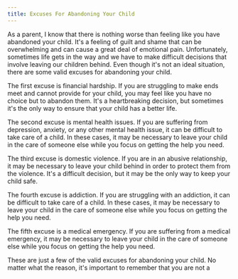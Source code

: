 ```yaml
---
title: Excuses For Abandoning Your Child
---
```


As a parent, I know that there is nothing worse than feeling like you have abandoned your child. It's a feeling of guilt and shame that can be overwhelming and can cause a great deal of emotional pain. Unfortunately, sometimes life gets in the way and we have to make difficult decisions that involve leaving our children behind. Even though it's not an ideal situation, there are some valid excuses for abandoning your child. 

The first excuse is financial hardship. If you are struggling to make ends meet and cannot provide for your child, you may feel like you have no choice but to abandon them. It's a heartbreaking decision, but sometimes it's the only way to ensure that your child has a better life. 

The second excuse is mental health issues. If you are suffering from depression, anxiety, or any other mental health issue, it can be difficult to take care of a child. In these cases, it may be necessary to leave your child in the care of someone else while you focus on getting the help you need. 

The third excuse is domestic violence. If you are in an abusive relationship, it may be necessary to leave your child behind in order to protect them from the violence. It's a difficult decision, but it may be the only way to keep your child safe. 

The fourth excuse is addiction. If you are struggling with an addiction, it can be difficult to take care of a child. In these cases, it may be necessary to leave your child in the care of someone else while you focus on getting the help you need. 

The fifth excuse is a medical emergency. If you are suffering from a medical emergency, it may be necessary to leave your child in the care of someone else while you focus on getting the help you need. 

These are just a few of the valid excuses for abandoning your child. No matter what the reason, it's important to remember that you are not a